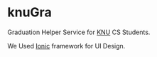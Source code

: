 # knuGra
Graduation Helper Service for [KNU](https://cse.knu.ac.kr) CS Students.




We Used [Ionic](https://ionicframework.com/docs/v1/overview/#download) framework for UI Design.
